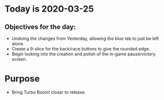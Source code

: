 # Today is 2020-03-25

## Objectives for the day:

- Undoing the changes from Yesterday, allowing the blue tab to just be left alone.
- Create a 9-slice for the back/race buttons to give the rounded edge.
- Begin looking into the creation and polish of the in-game pause/victory screen.

# Purpose

- Bring Turbo Boom! closer to release.
